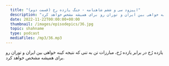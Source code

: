 ```yaml
---
  title: "اپیزود سی و ششم شاهنامه - جنگ یازده رخ (قسمت دوم)"
  description: "یازده رُخ در برابر یازده رُخ، مبارزات تن به تنی که نتیجه کینه خواهی بین ایران و توران رو برای همیشه مشخص خواهد کرد"
  date: 2022-11-22T00:00:00+00:00
  thumbnail: /images/episodepics/36.jpg
  topic: shahname
  type: podcast
  mediaFiles: /mp3/36.mp3
---
```

یازده رُخ در برابر یازده رُخ، مبارزات تن به تنی که نتیجه کینه خواهی بین ایران و توران رو برای همیشه مشخص خواهد کرد.